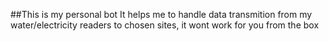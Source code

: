 ##This is my personal bot
It helps me to handle data transmition from my water/electricity readers to chosen sites, it wont work for you from the box
